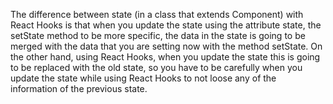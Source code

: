 The difference between state (in a class that extends Component) with React Hooks is that when you update the state using the attribute state, the setState method to be more specific, the data in the state is going to be merged with the data that you are setting now with the method setState. On the other hand, using React Hooks, when you update the state this is going to be replaced with the old state, so you have to be carefully when you update the state while using React Hooks to not loose any of the information of the previous state.